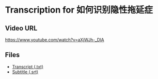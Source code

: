 # Transcription for 如何识别隐性拖延症
## Video URL
https://www.youtube.com/watch?v=aXjWJh-_DlA
 
## Files
- [Transcript (.txt)](./transcript.txt)
- [Subtitle (.srt)](./transcript.srt)
